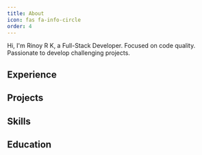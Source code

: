 ```yaml
---
title: About
icon: fas fa-info-circle
order: 4
---
```



Hi, I'm Rinoy R K, a Full-Stack Developer. Focused on code quality. Passionate to develop challenging projects.

## Experience

## Projects

## Skills

## Education